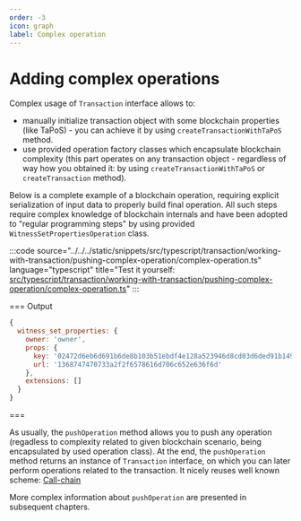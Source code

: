 ```yaml
---
order: -3
icon: graph
label: Complex operation
---
```


# Adding complex operations

Complex usage of `Transaction` interface allows to:
- manually initialize transaction object with some blockchain properties (like TaPoS) - you can achieve it by using `createTransactionWithTaPoS` method.
- use provided operation factory classes which encapsulate blockchain complexity (this part operates on any transaction object - regardless of way how you obtained it: by using `createTransactionWithTaPoS` or `createTransaction` method).

Below is a complete example of a blockchain operation, requiring explicit serialization of input data to properly build final operation. All such steps require complex knowledge of blockchain internals and have been adopted to "regular programming steps" by using provided `WitnessSetPropertiesOperation` class.

:::code source="../../../static/snippets/src/typescript/transaction/working-with-transaction/pushing-complex-operation/complex-operation.ts" language="typescript" title="Test it yourself: [src/typescript/transaction/working-with-transaction/pushing-complex-operation/complex-operation.ts](https://stackblitz.com/github/openhive-network/wax-doc-snippets?file=src%2Ftypescript%2Ftransaction%2Fworking-with-transaction%2Fpushing-complex-operation%2Fcomplex-operation.ts&startScript=test-transaction-working-with-transaction-complex-operation)" :::

=== Output

```javascript
{
  witness_set_properties: {
    owner: 'owner',
    props: {
      key: '02472d6eb6d691b6de8b103b51ebdf4e128a523946d8cd03d6ded91b1497ee2e83',
      url: '1368747470733a2f2f6578616d706c652e636f6d'
    },
    extensions: []
  }
}
```

===

As usually, the `pushOperation` method allows you to push any operation (regadless to complexity related to given blockchain scenario, being encapsulated by used operation class).
At the end, the `pushOperation` method returns an instance of `Transaction` interface, on which you can later perform operations related  to the transaction. It nicely reuses well known scheme: [Call-chain](https://refactoring.guru/design-patterns/chain-of-responsibility/typescript/example)

More complex information about `pushOperation` are presented in subsequent chapters.
